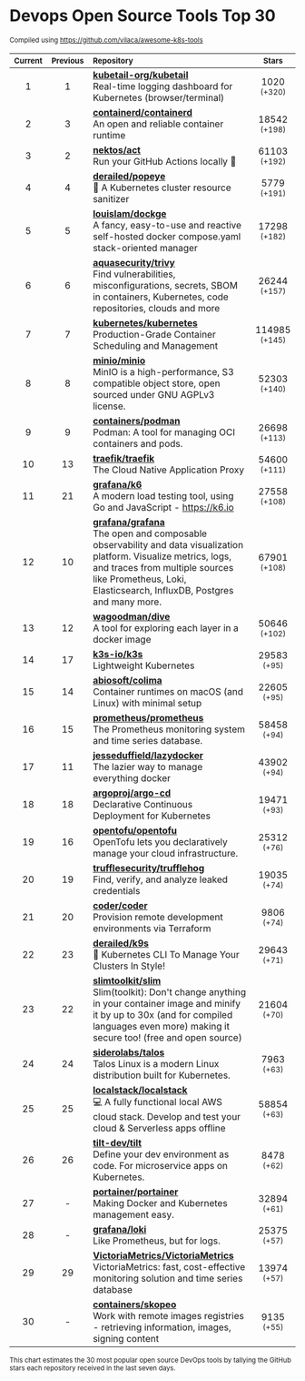 # Devops Open Source Tools Top 30
<sup>Compiled using https://github.com/vilaca/awesome-k8s-tools</sup>
<div align="center">

|<sub>Current</sub>|<sub>Previous</sub>|<sub>Repository</sub>|<sub>Stars</sub>|
|:---:|:---:|:---|:---:|
|1|1|[**kubetail-org/kubetail**](https://github.com/kubetail-org/kubetail)<br/>Real-time logging dashboard for Kubernetes (browser/terminal)|1020 <sup>(+320)</sup>|
|2|3|[**containerd/containerd**](https://github.com/containerd/containerd)<br/>An open and reliable container runtime|18542 <sup>(+198)</sup>|
|3|2|[**nektos/act**](https://github.com/nektos/act)<br/>Run your GitHub Actions locally 🚀|61103 <sup>(+192)</sup>|
|4|4|[**derailed/popeye**](https://github.com/derailed/popeye)<br/>👀 A Kubernetes cluster resource sanitizer|5779 <sup>(+191)</sup>|
|5|5|[**louislam/dockge**](https://github.com/louislam/dockge)<br/>A fancy, easy-to-use and reactive self-hosted docker compose.yaml stack-oriented manager|17298 <sup>(+182)</sup>|
|6|6|[**aquasecurity/trivy**](https://github.com/aquasecurity/trivy)<br/>Find vulnerabilities, misconfigurations, secrets, SBOM in containers, Kubernetes, code repositories, clouds and more|26244 <sup>(+157)</sup>|
|7|7|[**kubernetes/kubernetes**](https://github.com/kubernetes/kubernetes)<br/>Production-Grade Container Scheduling and Management|114985 <sup>(+145)</sup>|
|8|8|[**minio/minio**](https://github.com/minio/minio)<br/>MinIO is a high-performance, S3 compatible object store, open sourced under GNU AGPLv3 license.|52303 <sup>(+140)</sup>|
|9|9|[**containers/podman**](https://github.com/containers/podman)<br/>Podman: A tool for managing OCI containers and pods.|26698 <sup>(+113)</sup>|
|10|13|[**traefik/traefik**](https://github.com/traefik/traefik)<br/>The Cloud Native Application Proxy|54600 <sup>(+111)</sup>|
|11|21|[**grafana/k6**](https://github.com/grafana/k6)<br/>A modern load testing tool, using Go and JavaScript - https://k6.io|27558 <sup>(+108)</sup>|
|12|10|[**grafana/grafana**](https://github.com/grafana/grafana)<br/>The open and composable observability and data visualization platform. Visualize metrics, logs, and traces from multiple sources like Prometheus, Loki, Elasticsearch, InfluxDB, Postgres and many more. |67901 <sup>(+108)</sup>|
|13|12|[**wagoodman/dive**](https://github.com/wagoodman/dive)<br/>A tool for exploring each layer in a docker image|50646 <sup>(+102)</sup>|
|14|17|[**k3s-io/k3s**](https://github.com/k3s-io/k3s)<br/>Lightweight Kubernetes|29583 <sup>(+95)</sup>|
|15|14|[**abiosoft/colima**](https://github.com/abiosoft/colima)<br/>Container runtimes on macOS (and Linux) with minimal setup|22605 <sup>(+95)</sup>|
|16|15|[**prometheus/prometheus**](https://github.com/prometheus/prometheus)<br/>The Prometheus monitoring system and time series database.|58458 <sup>(+94)</sup>|
|17|11|[**jesseduffield/lazydocker**](https://github.com/jesseduffield/lazydocker)<br/>The lazier way to manage everything docker|43902 <sup>(+94)</sup>|
|18|18|[**argoproj/argo-cd**](https://github.com/argoproj/argo-cd)<br/>Declarative Continuous Deployment for Kubernetes|19471 <sup>(+93)</sup>|
|19|16|[**opentofu/opentofu**](https://github.com/opentofu/opentofu)<br/>OpenTofu lets you declaratively manage your cloud infrastructure.|25312 <sup>(+76)</sup>|
|20|19|[**trufflesecurity/trufflehog**](https://github.com/trufflesecurity/trufflehog)<br/>Find, verify, and analyze leaked credentials|19035 <sup>(+74)</sup>|
|21|20|[**coder/coder**](https://github.com/coder/coder)<br/>Provision remote development environments via Terraform|9806 <sup>(+74)</sup>|
|22|23|[**derailed/k9s**](https://github.com/derailed/k9s)<br/>🐶 Kubernetes CLI To Manage Your Clusters In Style!|29643 <sup>(+71)</sup>|
|23|22|[**slimtoolkit/slim**](https://github.com/slimtoolkit/slim)<br/>Slim(toolkit): Don't change anything in your container image and minify it by up to 30x (and for compiled languages even more) making it secure too! (free and open source)|21604 <sup>(+70)</sup>|
|24|24|[**siderolabs/talos**](https://github.com/siderolabs/talos)<br/>Talos Linux is a modern Linux distribution built for Kubernetes.|7963 <sup>(+63)</sup>|
|25|25|[**localstack/localstack**](https://github.com/localstack/localstack)<br/>💻 A fully functional local AWS cloud stack. Develop and test your cloud & Serverless apps offline|58854 <sup>(+63)</sup>|
|26|26|[**tilt-dev/tilt**](https://github.com/tilt-dev/tilt)<br/>Define your dev environment as code. For microservice apps on Kubernetes.|8478 <sup>(+62)</sup>|
|27|-|[**portainer/portainer**](https://github.com/portainer/portainer)<br/>Making Docker and Kubernetes management easy.|32894 <sup>(+61)</sup>|
|28|-|[**grafana/loki**](https://github.com/grafana/loki)<br/>Like Prometheus, but for logs.|25375 <sup>(+57)</sup>|
|29|29|[**VictoriaMetrics/VictoriaMetrics**](https://github.com/VictoriaMetrics/VictoriaMetrics)<br/>VictoriaMetrics: fast, cost-effective monitoring solution and time series database|13974 <sup>(+57)</sup>|
|30|-|[**containers/skopeo**](https://github.com/containers/skopeo)<br/>Work with remote images registries - retrieving information, images, signing content|9135 <sup>(+55)</sup>|


</div>

<sub>This chart estimates the 30 most popular open source DevOps tools by tallying the GitHub stars each repository received in the last seven days.</sub>
